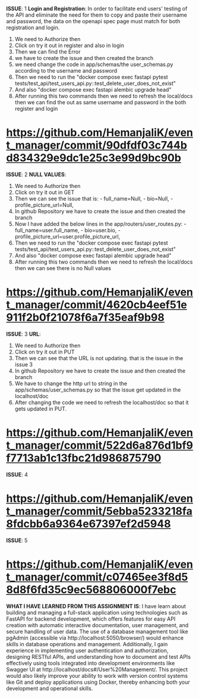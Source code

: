 **ISSUE**: 1
**Login and Registration**: In order to facilitate end users' testing of the API and eliminate the need for them to copy and paste their username and password, the data on the openapi spec page must match for both registration and login.
1. We need to Authorize then
2. Click on try it out in register and also in login
3. Then we can find the Error
4. we have to create the issue and then created the branch
5. we need change the code in app/schemas/the user_schemas.py according to the username and password
6. Then we need to run the "docker compose exec fastapi pytest tests/test_api/test_users_api.py::test_delete_user_does_not_exist"
7. And also "docker compose exec fastapi alembic upgrade head"
8. After running this two commands then we need to refresh the local/docs then we can find the out as same username and password in the both register and login
# https://github.com/HemanjaliK/event_manager/commit/90dfdf03c744bd834329e9dc1e25c3e99d9bc90b


**ISSUE**: 2
**NULL VALUES**: 
1. We need to Authorize then
2. Click on try it out in GET
3. Then we can see the issue that is:
       - full_name=Null,
       - bio=Null,
       - profile_picture_url=Null,
4. In github Repository we have to create the issue and then created the branch
5. Now I have added the below lines in the app/routers/user_routes.py:
       - full_name=user.full_name,
       - bio=user.bio,
       - profile_picture_url=user.profile_picture_url,
6. Then we need to run the "docker compose exec fastapi pytest tests/test_api/test_users_api.py::test_delete_user_does_not_exist"
7. And also "docker compose exec fastapi alembic upgrade head"
8. After running this two commands then we need to refresh the local/docs then we can see there is no Null values
# https://github.com/HemanjaliK/event_manager/commit/4620cb4eef51e911f2b0f21078f6a7f35eaf9b98

**ISSUE**: 3
**URL**:
1. We need to Authorize then
2. Click on try it out in PUT
3. Then we can see that the URL is not updating. that is the issue in the issue 3
4. In github Repository we have to create the issue and then created the branch
5. We have to change the http url to string in the app/schemas/user_schemas.py so that the issue get updated in the localhost/doc
6. After changing the code we need to refresh the localhost/doc so that it gets updated in PUT.
# https://github.com/HemanjaliK/event_manager/commit/522d6a876d1bf9f7713ab1c13fbc21d986875790

**ISSUE**: 4
# https://github.com/HemanjaliK/event_manager/commit/5ebba5233218fa8fdcbb6a9364e67397ef2d5948

**ISSUE**: 5
# https://github.com/HemanjaliK/event_manager/commit/c07465ee3f8d58d8f6fd35c9ec568806000f7ebc

**WHAT I HAVE LEARNED FROM THIS ASSIGNMENT IS**:
 I have learn about building and managing a full-stack application using technologies such as FastAPI for backend development, which offers features for easy API creation with automatic interactive documentation, user management, and secure handling of user data. The use of a database management tool like pgAdmin (accessible via http://localhost:5050/browser/) would enhance skills in database operations and management. Additionally, I gain experience in implementing user authentication and authorization, designing RESTful APIs, and understanding how to document and test APIs effectively using tools integrated into development environments like Swagger UI at http://localhost/docs#/User%20Management/. This project would also likely improve your ability to work with version control systems like Git and deploy applications using Docker, thereby enhancing both your development and operational skills.